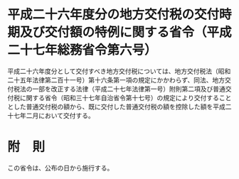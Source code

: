 # 平成二十六年度分の地方交付税の交付時期及び交付額の特例に関する省令（平成二十七年総務省令第六号）
平成二十六年度分として交付すべき地方交付税については、地方交付税法（昭和二十五年法律第二百十一号）第十六条第一項の規定にかかわらず、同法、地方交付税法の一部を改正する法律（平成二十七年法律第一号）附則第二項及び普通交付税に関する省令（昭和三十七年自治省令第十七号）の規定により交付することとした普通交付税の額から、既に交付した普通交付税の額を控除した額を平成二十七年二月において交付する。
# 附　則
この省令は、公布の日から施行する。
